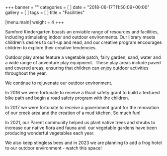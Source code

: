 +++
banner = ""
categories = [ ]
date = "2018-06-17T11:50:09+00:00"
gallery = [ ]
tags = [ ]
title = "Facilities"

[menu.main]
weight = 4
+++

Samford Kindergarten boasts an enviable range of resources and facilities, including stimulating indoor and outdoor environments. Our library meets children’s desires to curl-up and read, and our creative program encourages children to explore their creative tendencies.

Outdoor play areas feature a vegetable patch, fairy garden, sand, water and a wide range of adventure play equipment.  These play areas include paved and covered areas, ensuring that children can enjoy outdoor activities throughout the year.

We continue to rejuvenate our outdoor environment.

In 2016 we were fortunate to receive a Road safety grant to build a textured bike path and begin a road safety program with the children.

In 2017 we were fortunate to receive a government grant for the renovation of our creek area and the creation of a mud kitchen. So much fun!

In 2021, our Parent community helped us plant native trees and shrubs to increase our native flora and fauna and  our vegetable gardens have been producing wonderful vegetables each year.

We also keep stingless bees and in 2023 we are planning to add a frog hotel to our outdoor environment - watch this space!
